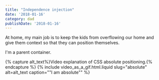 ```yaml
---
title: "Independence injection"
date: '2018-01-16'
category: dad
publishDate: '2018-01-16'
---
```


At home, my main job is to keep the kids from overflowing our home and give them context so that they can position themselves.

I'm a parent container.

{% capture alt_text%}Video explanation of CSS absolute positioning.{% endcapture %}
{% include video_as_a_gif.html.liquid
slug="absolute"
alt=alt_text
caption="&quot;I am absolute&quot;"
%}
